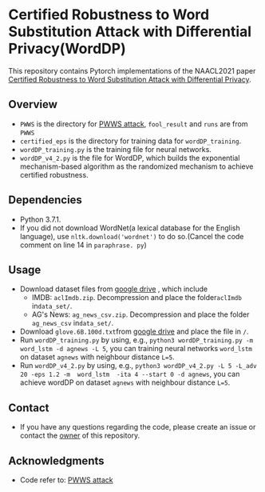 # Certified Robustness to Word Substitution Attack with Differential Privacy(WordDP)

This repository contains Pytorch implementations of the NAACL2021 paper 
[Certified Robustness to Word Substitution Attack with Differential Privacy](http://cs.emory.edu/site/aims/pub/wang21naacl.pdf).

## Overview
* `PWWS` is the directory for [PWWS attack](https://github.com/JHL-HUST/PWWS), `fool_result` and `runs` are from `PWWS`
* `certified_eps` is the directory for training data for `wordDP_training`. 
* `wordDP_training.py` is the training file for neural networks.
* `wordDP_v4_2.py` is the file for WordDP, which builds the exponential mechanism-based algorithm as the randomized mechanism
to achieve certified robustness.

## Dependencies
* Python 3.7.1.
* If you did not download WordNet(a lexical database for the English language), use `nltk.download('wordnet')` to do so.(Cancel the code comment on line 14 in `paraphrase. py`) 


## Usage

* Download dataset files from [google drive](https://drive.google.com/open?id=1YdndNH0RE6BEpg04HtK6VWemYrowWzvA) , which include
    - IMDB: `aclImdb.zip`. Decompression and place the folder`aclImdb` in`data_set/`.
    - AG's News: `ag_news_csv.zip`. Decompression and place the folder `ag_news_csv` in`data_set/`.
* Download `glove.6B.100d.txt`from [google drive](https://drive.google.com/open?id=1YdndNH0RE6BEpg04HtK6VWemYrowWzvA) and place the file in `/`.
* Run `wordDP_training.py` by using, e.g., `python3 wordDP_training.py -m word_lstm -d agnews -L 5`, you can training neural networks
`word_lstm` on dataset `agnews` with neighbour distance `L=5`.
* Run `wordDP_v4_2.py` by using, e.g., `python3 wordDP_v4_2.py -L 5 -L_adv 20 -eps 1.2 -m  word_lstm  -ita 4 --start 0 -d agnews`, you
can achieve wordDP on dataset `agnews` with neighbour distance `L=5`.


## Contact

* If you have any questions regarding the code, please create an issue or contact the [owner]() of this repository.

##  Acknowledgments

- Code refer to: [PWWS attack](https://github.com/JHL-HUST/PWWS)
